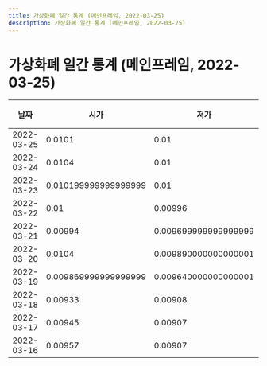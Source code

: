 ```yaml
---
title: 가상화폐 일간 통계 (메인프레임, 2022-03-25)
description: 가상화폐 일간 통계 (메인프레임, 2022-03-25)
---
```


가상화폐 일간 통계 (메인프레임, 2022-03-25)
===

|날짜|시가|저가|고가|종가|비고|
|--|--|--|--|--|--|
|2022-03-25|0.0101|0.01|0.0103|0.0101|    |
|2022-03-24|0.0104|0.01|0.0104|0.010199999999999999|    |
|2022-03-23|0.010199999999999999|0.01|0.0105|0.0104|    |
|2022-03-22|0.01|0.00996|0.0107|0.010199999999999999|    |
|2022-03-21|0.00994|0.009699999999999999|0.010199999999999999|0.01|    |
|2022-03-20|0.0104|0.009890000000000001|0.0107|0.00996|    |
|2022-03-19|0.009869999999999999|0.009640000000000001|0.0115|0.0104|    |
|2022-03-18|0.00933|0.00908|0.010199999999999999|0.009869999999999999|    |
|2022-03-17|0.00945|0.00907|0.00945|0.00934|    |
|2022-03-16|0.00957|0.00907|0.0101|0.00945|    |
